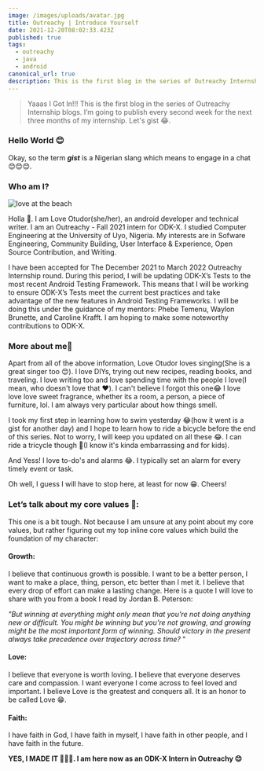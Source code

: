 ```yaml
---
image: /images/uploads/avatar.jpg
title: Outreachy | Introduce Yourself
date: 2021-12-20T08:02:33.423Z
published: true
tags:
  - outreachy
  - java
  - android
canonical_url: true
description: This is the first blog in the series of Outreachy Internship blogs.
---
```

> Yaaas I Got In!!! This is the first blog in the series of Outreachy Internship blogs. I’m going to publish every second week for the next three months of my internship. Let's gist 😂.

### **Hello World 😊**

Okay, so the term ***gist*** is a Nigerian slang which means to engage in a chat 😊😊😊.

### **Who am I?**

![love at the beach](/images/uploads/img_9983-copy.jpg "love at the beach")

Holla 🌻. I am Love Otudor(she/her), an android developer and technical writer. I am an Outreachy - Fall 2021 intern for ODK-X. I studied Computer Engineering at the University of Uyo, Nigeria. My interests are in Sofware Engineering, Community Building, User Interface & Experience, Open Source Contribution, and Writing.

I have been accepted for The December 2021 to March 2022 Outreachy Internship round. During this period, I will be updating ODK-X’s Tests to the most recent Android Testing Framework. This means that I will be working to ensure ODK-X’s Tests meet the current best practices and take advantage of the new features in Android Testing Frameworks. I will be doing this under the guidance of my mentors: Phebe Temenu, Waylon Brunette, and Caroline Krafft. I am hoping to make some noteworthy contributions to ODK-X.

### **More about me🙈**

Apart from all of the above information, Love Otudor loves singing(She is a great singer too 😊). I love DIYs, trying out new recipes, reading books, and traveling. I love writing too and love spending time with the people I love(I mean, who doesn't love that ❤️). I can't believe I forgot this one😂 I love love love sweet fragrance, whether its a room, a person, a piece of furniture, lol. I am always very particular about how things smell.

I took my first step in learning how to swim yesterday 😂(how it went is a gist for another day) and I hope to learn how to ride a bicycle before the end of this series. Not to worry, I will keep you updated on all these 😂. I can ride a tricycle though 🙈(I know it's kinda embarrassing and for kids).

And Yess! I love to-do's and alarms 😂. I typically set an alarm for every timely event or task.

Oh well, I guess I will have to stop here, at least for now 😁. Cheers!

### **Let’s talk about my core values 🤔:**

This one is a bit tough. Not because I am unsure at any point about my core values, but rather figuring out my top inline core values which build the foundation of my character:

#### **Growth:**

I believe that continuous growth is possible. I want to be a better person, I want to make a place, thing, person, etc better than I met it. I believe that every drop of effort can make a lasting change. Here is a quote I will love to share with you from a book I read by Jordan B. Peterson:

*"But winning at everything might only mean that you’re not doing anything new or difficult. You might be winning but you’re not growing, and growing might be the most important form of winning. Should victory in the present always take precedence over trajectory across time?* "

#### **Love:**

I believe that everyone is worth loving. I believe that everyone deserves care and compassion. I want everyone I come across to feel loved and important. I believe Love is the greatest and conquers all. It is an honor to be called Love 😁.

#### **Faith:**

I have faith in God, I have faith in myself, I have faith in other people, and I have faith in the future.

**YES, I MADE IT 🎉🎉🎉.  I am here now as an ODK-X Intern in Outreachy 😊**